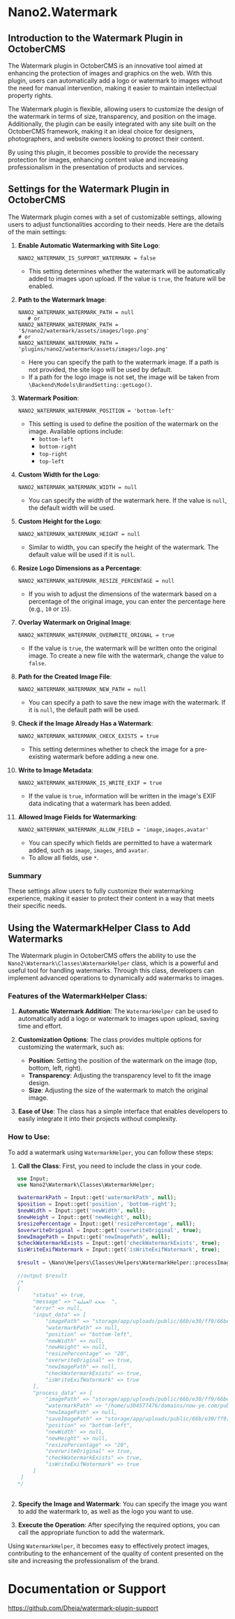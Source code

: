 # Nano2.Watermark

## Introduction to the Watermark Plugin in OctoberCMS

The Watermark plugin in OctoberCMS is an innovative tool aimed at enhancing the protection of images and graphics on the web. With this plugin, users can automatically add a logo or watermark to images without the need for manual intervention, making it easier to maintain intellectual property rights.

The Watermark plugin is flexible, allowing users to customize the design of the watermark in terms of size, transparency, and position on the image. Additionally, the plugin can be easily integrated with any site built on the OctoberCMS framework, making it an ideal choice for designers, photographers, and website owners looking to protect their content.

By using this plugin, it becomes possible to provide the necessary protection for images, enhancing content value and increasing professionalism in the presentation of products and services.

## Settings for the Watermark Plugin in OctoberCMS

The Watermark plugin comes with a set of customizable settings, allowing users to adjust functionalities according to their needs. Here are the details of the main settings:

1. **Enable Automatic Watermarking with Site Logo**:
   ```plaintext
   NANO2_WATERMARK_IS_SUPPORT_WATERMARK = false
   ```
   - This setting determines whether the watermark will be automatically added to images upon upload. If the value is `true`, the feature will be enabled.

2. **Path to the Watermark Image**:
   ```plaintext
   NANO2_WATERMARK_WATERMARK_PATH = null
      # or
   NANO2_WATERMARK_WATERMARK_PATH = '$/nano2/watermark/assets/images/logo.png'
   # or
   NANO2_WATERMARK_WATERMARK_PATH = 'plugins/nano2/watermark/assets/images/logo.png'
   ```
   - Here you can specify the path to the watermark image. If a path is not provided, the site logo will be used by default.
   - If a path for the logo image is not set, the image will be taken from `\Backend\Models\BrandSetting::getLogo()`.

3. **Watermark Position**:
   ```plaintext
   NANO2_WATERMARK_WATERMARK_POSITION = 'bottom-left'
   ```
   - This setting is used to define the position of the watermark on the image. Available options include:
     - `bottom-left`
     - `bottom-right`
     - `top-right`
     - `top-left`

4. **Custom Width for the Logo**:
   ```plaintext
   NANO2_WATERMARK_WATERMARK_WIDTH = null
   ```
   - You can specify the width of the watermark here. If the value is `null`, the default width will be used.

5. **Custom Height for the Logo**:
   ```plaintext
   NANO2_WATERMARK_WATERMARK_HEIGHT = null
   ```
   - Similar to width, you can specify the height of the watermark. The default value will be used if it is `null`.

6. **Resize Logo Dimensions as a Percentage**:
   ```plaintext
   NANO2_WATERMARK_WATERMARK_RESIZE_PERCENTAGE = null
   ```
   - If you wish to adjust the dimensions of the watermark based on a percentage of the original image, you can enter the percentage here (e.g., `10` or `15`).

7. **Overlay Watermark on Original Image**:
   ```plaintext
   NANO2_WATERMARK_WATERMARK_OVERWRITE_ORIGNAL = true
   ```
   - If the value is `true`, the watermark will be written onto the original image. To create a new file with the watermark, change the value to `false`.

8. **Path for the Created Image File**:
   ```plaintext
   NANO2_WATERMARK_WATERMARK_NEW_PATH = null
   ```
   - You can specify a path to save the new image with the watermark. If it is `null`, the default path will be used.

9. **Check if the Image Already Has a Watermark**:
   ```plaintext
   NANO2_WATERMARK_WATERMARK_CHECK_EXISTS = true
   ```
   - This setting determines whether to check the image for a pre-existing watermark before adding a new one.

10. **Write to Image Metadata**:
    ```plaintext
    NANO2_WATERMARK_WATERMARK_IS_WRITE_EXIF = true
    ```
    - If the value is `true`, information will be written in the image's EXIF data indicating that a watermark has been added.

11. **Allowed Image Fields for Watermarking**:
    ```plaintext
    NANO2_WATERMARK_WATERMARK_ALLOW_FIELD = 'image,images,avatar'
    ```
    - You can specify which fields are permitted to have a watermark added, such as `image`, `images`, and `avatar`.
    - To allow all fields, use `*`.
### Summary

These settings allow users to fully customize their watermarking experience, making it easier to protect their content in a way that meets their specific needs.

## Using the WatermarkHelper Class to Add Watermarks

The Watermark plugin in OctoberCMS offers the ability to use the `Nano2\Watermark\Classes\WatermarkHelper` class, which is a powerful and useful tool for handling watermarks. Through this class, developers can implement advanced operations to dynamically add watermarks to images.

### Features of the WatermarkHelper Class:

1. **Automatic Watermark Addition**: The `WatermarkHelper` can be used to automatically add a logo or watermark to images upon upload, saving time and effort.

2. **Customization Options**: The class provides multiple options for customizing the watermark, such as:
   - **Position**: Setting the position of the watermark on the image (top, bottom, left, right).
   - **Transparency**: Adjusting the transparency level to fit the image design.
   - **Size**: Adjusting the size of the watermark to match the original image.

3. **Ease of Use**: The class has a simple interface that enables developers to easily integrate it into their projects without complexity.

### How to Use:

To add a watermark using `WatermarkHelper`, you can follow these steps:

1. **Call the Class**: First, you need to include the class in your code.
   
```php
   use Input;
   use Nano2\Watermark\Classes\WatermarkHelper;

   $watermarkPath = Input::get('watermarkPath', null);
   $position = Input::get('position', 'bottom-right');
   $newWidth = Input::get('newWidth', null);
   $newHeight = Input::get('newHeight', null);
   $resizePercentage = Input::get('resizePercentage', null);
   $overwriteOriginal = Input::get('overwriteOriginal', true);
   $newImagePath = Input::get('newImagePath', null);
   $checkWatermarkExists = Input::get('checkWatermarkExists', true);
   $isWriteExifWatermark = Input::get('isWriteExifWatermark', true);
   
   $result = \Nano\Helpers\Classes\Helpers\WatermarkHelper::processImage($path, $watermarkPath, $position, $newWidth, $newHeight, $resizePercentage, $overwriteOriginal, $newImagePath, $checkWatermarkExists, $isWriteExifWatermark);
   
   //output $result
   /*
   [
        "status" => true,
        "message" => "نجحة العملية  ",
        "error" => null,
        "input_data" => [
            "imagePath" => "storage/app/uploads/public/66b/e30/ff9/66be30ff97da3334316351.jpg",
            "watermarkPath" => null,
            "position" => "bottom-left",
            "newWidth" => null,
            "newHeight" => null,
            "resizePercentage" => "20",
            "overwriteOriginal" => true,
            "newImagePath" => null,
            "checkWatermarkExists" => true,
            "isWriteExifWatermark" => true
        ],
        "process_data" => [
            "imagePath" => "storage/app/uploads/public/66b/e30/ff9/66be30ff97da3334316351.jpg",
            "watermarkPath" => "/home/u304577476/domains/now-ye.com/public_html/account/plugins/tss/basic/assets/images/logo.png",
            "newImagePath" => null,
            "saveImagePath" => "storage/app/uploads/public/66b/e30/ff9/66be30ff97da3334316351.jpg",
            "position" => "bottom-left",
            "newWidth" => null,
            "newHeight" => null,
            "resizePercentage" => "20",
            "overwriteOriginal" => true,
            "checkWatermarkExists" => true,
            "isWriteExifWatermark" => true
        ]
    ]
   */
   
```

2. **Specify the Image and Watermark**: You can specify the image you want to add the watermark to, as well as the logo you want to use.

3. **Execute the Operation**: After specifying the required options, you can call the appropriate function to add the watermark.

Using `WatermarkHelper`, it becomes easy to effectively protect images, contributing to the enhancement of the quality of content presented on the site and increasing the professionalism of the brand.

# Documentation or Support

https://github.com/Dheia/watermark-plugin-support